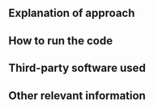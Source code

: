 ## Explanation of approach

## How to run the code

## Third-party software used

## Other relevant information